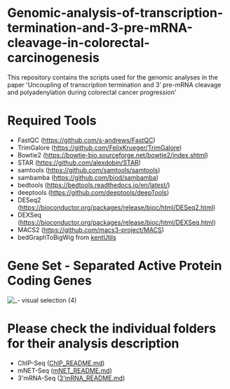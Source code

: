 # Genomic-analysis-of-transcription-termination-and-3-pre-mRNA-cleavage-in-colorectal-carcinogenesis
This repository contains the scripts used for the genomic analyses in the paper 'Uncoupling of transcription termination and 3’ pre-mRNA cleavage and polyadenylation during colorectal cancer progression'
# Required Tools
  - FastQC (https://github.com/s-andrews/FastQC)
  - TrimGalore (https://github.com/FelixKrueger/TrimGalore)
  - Bowtie2 (https://bowtie-bio.sourceforge.net/bowtie2/index.shtml)
  - STAR (https://github.com/alexdobin/STAR)
  - samtools (https://github.com/samtools/samtools)
  - sambamba (https://github.com/biod/sambamba)
  - bedtools (https://bedtools.readthedocs.io/en/latest/)
  - deeptools (https://github.com/deeptools/deepTools)
  - DESeq2 (https://bioconductor.org/packages/release/bioc/html/DESeq2.html)
  - DEXSeq (https://bioconductor.org/packages/release/bioc/html/DEXSeq.html)
  - MACS2 (https://github.com/macs3-project/MACS)
  - bedGraphToBigWig from [kentUtils](https://github.com/ENCODE-DCC/kentUtils)
# Gene Set - Separated Active Protein Coding Genes
![_- visual selection (4)](https://github.com/user-attachments/assets/f4cec5f3-c425-4cfb-b0b2-63655cfb472a)
# Please check the individual folders for their analysis description
  - ChIP-Seq ([ChIP_README.md](https://github.com/STOP-lab/Genomic-analysis-of-transcription-termination-and-3-pre-mRNA-cleavage-in-colorectal-carcinogenesis/blob/main/ChIP-Seq/ChIP_README.md))
  - mNET-Seq ([mNET_README.md](https://github.com/STOP-lab/Genomic-analysis-of-transcription-termination-and-3-pre-mRNA-cleavage-in-colorectal-carcinogenesis/blob/main/mNET-Seq/mNET_README.md))
  - 3'mRNA-Seq ([3'mRNA_README.md](https://github.com/STOP-lab/Genomic-analysis-of-transcription-termination-and-3-pre-mRNA-cleavage-in-colorectal-carcinogenesis/blob/main/3'mRNA-Seq/3'mRNA_README.md))
